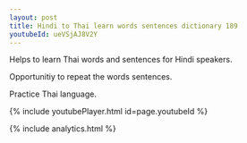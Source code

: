 ```yaml
---
layout: post
title: Hindi to Thai learn words sentences dictionary 189 
youtubeId: ueVSjAJ8V2Y
---
```

 
 
Helps to learn Thai words and sentences for Hindi speakers.

Opportunitiy to repeat the words sentences. 

Practice Thai language. 
 
{% include youtubePlayer.html id=page.youtubeId %}
 
 
{% include analytics.html %}